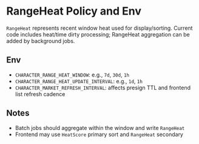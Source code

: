 # RangeHeat Policy and Env

`RangeHeat` represents recent window heat used for display/sorting. Current code includes heat/time dirty processing; RangeHeat aggregation can be added by background jobs.

## Env
- `CHARACTER_RANGE_HEAT_WINDOW`: e.g., `7d`, `30d`, `1h`
- `CHARACTER_RANGE_HEAT_UPDATE_INTERVAL`: e.g., `1d`, `1h`
- `CHARACTER_MARKET_REFRESH_INTERVAL`: affects presign TTL and frontend list refresh cadence

## Notes
- Batch jobs should aggregate within the window and write `RangeHeat`
- Frontend may use `HeatScore` primary sort and `RangeHeat` secondary
